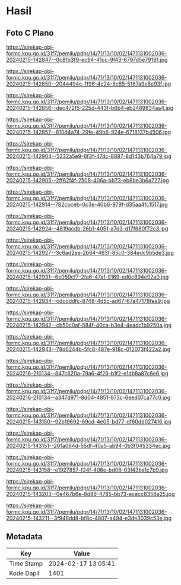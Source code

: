 # Hasil

## Foto C Plano

https://sirekap-obj-formc.kpu.go.id/31f7/pemilu/pdpr/14/71/13/10/02/1471131002036-20240215-142847--0c8fb3f9-ec94-41cc-9f43-6797d5e79191.jpg

https://sirekap-obj-formc.kpu.go.id/31f7/pemilu/pdpr/14/71/13/10/02/1471131002036-20240215-142850--2044494c-1f96-4c24-8c85-5167a9e8e93f.jpg

https://sirekap-obj-formc.kpu.go.id/31f7/pemilu/pdpr/14/71/13/10/02/1471131002036-20240215-142856--dec472f5-225d-443f-b6b4-eb2489834aa4.jpg

https://sirekap-obj-formc.kpu.go.id/31f7/pemilu/pdpr/14/71/13/10/02/1471131002036-20240215-142857--810d4a74-29fe-49b6-924e-6718137b4506.jpg

https://sirekap-obj-formc.kpu.go.id/31f7/pemilu/pdpr/14/71/13/10/02/1471131002036-20240215-142904--5232a5e9-6f3f-47dc-8897-8d143b764a79.jpg

https://sirekap-obj-formc.kpu.go.id/31f7/pemilu/pdpr/14/71/13/10/02/1471131002036-20240215-142905--2ff62f4f-2508-406a-bb73-eb8be3b6a727.jpg

https://sirekap-obj-formc.kpu.go.id/31f7/pemilu/pdpr/14/71/13/10/02/1471131002036-20240215-142914--782cbceb-0c3e-40b6-979f-d35aa4fc1517.jpg

https://sirekap-obj-formc.kpu.go.id/31f7/pemilu/pdpr/14/71/13/10/02/1471131002036-20240215-142924--4819acdb-26b1-4051-a7d3-d17f680f72c3.jpg

https://sirekap-obj-formc.kpu.go.id/31f7/pemilu/pdpr/14/71/13/10/02/1471131002036-20240215-142927--3c6ad2ee-2b64-463f-85c0-384edc9b5de3.jpg

https://sirekap-obj-formc.kpu.go.id/31f7/pemilu/pdpr/14/71/13/10/02/1471131002036-20240215-142931--6e059cf7-2fa6-47af-9169-ed0c894e92a0.jpg

https://sirekap-obj-formc.kpu.go.id/31f7/pemilu/pdpr/14/71/13/10/02/1471131002036-20240215-142934--cdcdddfc-8748-4d5c-ad67-67a47178fea9.jpg

https://sirekap-obj-formc.kpu.go.id/31f7/pemilu/pdpr/14/71/13/10/02/1471131002036-20240215-142942--cb50c0af-584f-40ca-b3e4-4eadc1b9250a.jpg

https://sirekap-obj-formc.kpu.go.id/31f7/pemilu/pdpr/14/71/13/10/02/1471131002036-20240215-142943--78d6244b-5fc8-487e-918c-012073f422a2.jpg

https://sirekap-obj-formc.kpu.go.id/31f7/pemilu/pdpr/14/71/13/10/02/1471131002036-20240216-210134--847c620a-79a6-4f26-b1f2-e1db8a87c6e6.jpg

https://sirekap-obj-formc.kpu.go.id/31f7/pemilu/pdpr/14/71/13/10/02/1471131002036-20240216-210134--a347d971-8d04-4851-973c-6eed07ca77c0.jpg

https://sirekap-obj-formc.kpu.go.id/31f7/pemilu/pdpr/14/71/13/10/02/1471131002036-20240215-143150--92b19692-69cd-4e05-bd77-df60dd027416.jpg

https://sirekap-obj-formc.kpu.go.id/31f7/pemilu/pdpr/14/71/13/10/02/1471131002036-20240215-143151--201a064d-55df-40a5-ab94-0b3f045334ec.jpg

https://sirekap-obj-formc.kpu.go.id/31f7/pemilu/pdpr/14/71/13/10/02/1471131002036-20240215-143158--e1927857-f24f-406e-bd06-03f43ba1c7b9.jpg

https://sirekap-obj-formc.kpu.go.id/31f7/pemilu/pdpr/14/71/13/10/02/1471131002036-20240215-143203--0e467b6e-8d86-4785-bb73-ececc8358e25.jpg

https://sirekap-obj-formc.kpu.go.id/31f7/pemilu/pdpr/14/71/13/10/02/1471131002036-20240215-143211--3f948dd8-bf8c-4807-a494-e3de3039c53e.jpg


## Metadata

| Key        | Value               |
| ---------- | ------------------- |
| Time Stamp | 2024-02-17 13:05:41 |
| Kode Dapil | 1401                |



